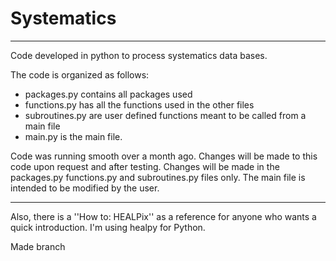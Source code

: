 # Systematics
-------------
Code developed in python to process systematics data bases.

The code is organized as follows:
- packages.py contains all packages used
- functions.py has all the functions used in the other files
- subroutines.py are user defined functions meant to be called from a main file
- main.py is the main file.

Code was running smooth over a month ago. Changes will be made to this code upon request and after testing. Changes will be made in the packages.py functions.py and subroutines.py files only. The main file is intended to be modified by the user.

-----------
Also, there is a ''How to: HEALPix'' as a reference for anyone who wants a quick introduction. I'm using healpy for Python.

Made branch
